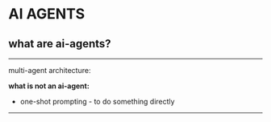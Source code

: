 # AI AGENTS

## what are ai-agents?

---

multi-agent architecture:

**what is not an ai-agent:** 

- one-shot prompting -  to do something directly 

---

